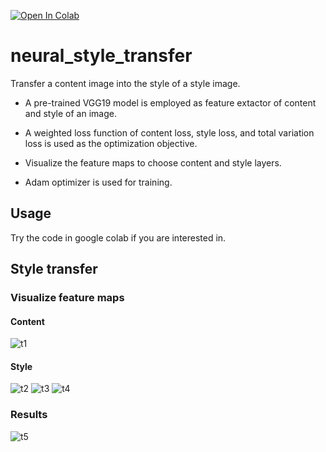 [![Open In Colab](https://colab.research.google.com/assets/colab-badge.svg)](https://colab.research.google.com/github/jhan15/neural_style_transfer/blob/master/neural_style_transfer.ipynb)

# neural_style_transfer

Transfer a content image into the style of a style image.

- A pre-trained VGG19 model is employed as feature extactor of content and style of an image.

- A weighted loss function of content loss, style loss, and total variation loss is used as the optimization objective.

- Visualize the feature maps to choose content and style layers.

- Adam optimizer is used for training.

## Usage

Try the code in google colab if you are interested in.

## Style transfer

### Visualize feature maps

#### Content

![t1](https://user-images.githubusercontent.com/62132206/120069394-18d9a700-c086-11eb-9716-ad4273b5f88c.png)

#### Style

![t2](https://user-images.githubusercontent.com/62132206/120069401-28f18680-c086-11eb-9bc6-d6ae725b7709.png)
![t3](https://user-images.githubusercontent.com/62132206/120069403-2a22b380-c086-11eb-9ad6-4d268188b203.png)
![t4](https://user-images.githubusercontent.com/62132206/120069404-2abb4a00-c086-11eb-8849-7cbaeabc7bf4.png)

### Results

![t5](https://user-images.githubusercontent.com/62132206/120069364-e9c33580-c085-11eb-9525-c26fe5a1d25c.png)

